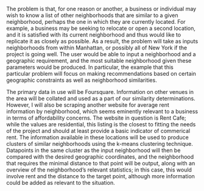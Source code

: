 The problem is that, for one reason or another, a business or individual may wish to know a list of other neighborhoods that are similar to a given neighborhood, perhaps the one in which they are currently located. For example, a business may be seeking to relocate or open a second location, and it is satisfied with its current neighborhood and thus would like to replicate it as closely as possible. As a result, the problem will take as inputs neighborhoods from within Manhattan, or possibly all of New York if the project is going well. The user would be able to input a neighborhood and a geographic requirement, and the most suitable neighborhood given these parameters would be produced. In particular, the example that this particular problem will focus on making recommendations based on certain geographic constraints as well as neighborhood similarities.


The primary data in use will be Foursquare. Information on other venues in the area will be collated and used as a part of our similarity determinations. However, I will also be scraping another website for average rent information by neighborhood, which seems eminently relevant to a business in terms of affordability concerns.  The website in question is Rent Cafe; while the values are residential, this listing is the closest to fitting the needs of the project and should at least provide a basic indicator of commerical rent. The information available in these locations will be used to produce clusters of similar neighborhoods using the k-means clustering technique. Datapoints in the same cluster as the input neighborhood will then be compared with the desired geographic coordinates, and the neighborhood that requires the minimal distance to that point will be output, along with an overview of the neighborhood’s relevant statistics; in this case, this would involve rent and the distance to the target point, although more information could be added as relevant to the situation.  
